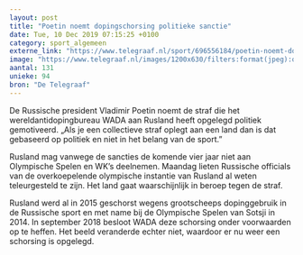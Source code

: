 ```yaml
---
layout: post
title: "Poetin noemt dopingschorsing politieke sanctie"
date: Tue, 10 Dec 2019 07:15:25 +0100
category: sport_algemeen
externe_link: "https://www.telegraaf.nl/sport/696556184/poetin-noemt-dopingschorsing-politieke-sanctie"
image: "https://www.telegraaf.nl/images/1200x630/filters:format(jpeg):quality(80)/cdn-kiosk-api.telegraaf.nl/ed0d5648-1b14-11ea-ba76-0218eaf05005.jpg"
aantal: 131
unieke: 94
bron: "De Telegraaf"
---
```


<p class="intro">De Russische president Vladimir Poetin noemt de straf die het wereldantidopingbureau WADA aan Rusland heeft opgelegd politiek gemotiveerd. „Als je een collectieve straf oplegt aan een land dan is dat gebaseerd op politiek en niet in het belang van de sport.”</p> <p>Rusland mag vanwege de sancties de komende vier jaar niet aan Olympische Spelen en WK’s deelnemen. Maandag lieten Russische officials van de overkoepelende olympische instantie van Rusland al weten teleurgesteld te zijn. Het land gaat waarschijnlijk in beroep tegen de straf.</p><p>Rusland werd al in 2015 geschorst wegens grootscheeps dopinggebruik in de Russische sport en met name bij de Olympische Spelen van Sotsji in 2014. In september 2018 besloot WADA deze schorsing onder voorwaarden op te heffen. Het beeld veranderde echter niet, waardoor er nu weer een schorsing is opgelegd.</p>
